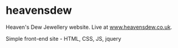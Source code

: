 heavensdew
==========

Heaven's Dew Jewellery website.  Live at www.heavensdew.co.uk.

Simple front-end site - HTML, CSS, JS, jquery
